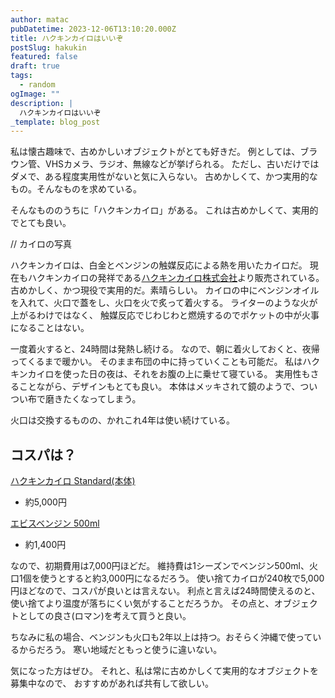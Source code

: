 ```yaml
---
author: matac
pubDatetime: 2023-12-06T13:10:20.000Z
title: ハクキンカイロはいいぞ
postSlug: hakukin
featured: false
draft: true
tags:
  - random
ogImage: ""
description: |
  ハクキンカイロはいいぞ
_template: blog_post
---
```


私は懐古趣味で、古めかしいオブジェクトがとても好きだ。
例としては、ブラウン管、VHSカメラ、ラジオ、無線などが挙げられる。
ただし、古いだけではダメで、ある程度実用性がないと気に入らない。
古めかしくて、かつ実用的なもの。そんなものを求めている。

そんなもののうちに「ハクキンカイロ」がある。
これは古めかしくて、実用的でとても良い。

// カイロの写真

ハクキンカイロは、白金とベンジンの触媒反応による熱を用いたカイロだ。
現在もハクキンカイロの発祥である[ハクキンカイロ株式会社](https://hakukin.co.jp/)より販売されている。
古めかしく、かつ現役で実用的だ。素晴らしい。
カイロの中にベンジンオイルを入れて、火口で蓋をし、火口を火で炙って着火する。
ライターのような火が上がるわけではなく、
触媒反応でじわじわと燃焼するのでポケットの中が火事になることはない。

一度着火すると、24時間は発熱し続ける。
なので、朝に着火しておくと、夜帰ってくるまで暖かい。
そのまま布団の中に持っていくことも可能だ。
私はハクキンカイロを使った日の夜は、それをお腹の上に乗せて寝ている。
実用性もさることながら、デザインもとても良い。
本体はメッキされて鏡のようで、ついつい布で磨きたくなってしまう。

火口は交換するものの、かれこれ4年は使い続けている。

## コスパは？

[ハクキンカイロ Standard(本体)](https://shop.hakukin.co.jp/items/63488559)

- 約5,000円

[エビスベンジン 500ml](https://shop.hakukin.co.jp/items/66612830)

- 約1,400円

なので、初期費用は7,000円ほどだ。
維持費は1シーズンでベンジン500ml、火口1個を使うとすると約3,000円になるだろう。
使い捨てカイロが240枚で5,000円ほどなので、コスパが良いとは言えない。
利点と言えば24時間使えるのと、使い捨てより温度が落ちにくい気がすることだろうか。
その点と、オブジェクトとしての良さ(ロマン)を考えて買うと良い。

ちなみに私の場合、ベンジンも火口も2年以上は持つ。おそらく沖縄で使っているからだろう。
寒い地域だともっと使うに違いない。

気になった方はぜひ。
それと、私は常に古めかしくて実用的なオブジェクトを募集中なので、
おすすめがあれば共有して欲しい。
